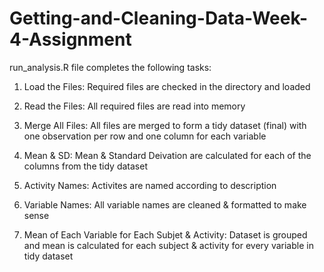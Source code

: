 # Getting-and-Cleaning-Data-Week-4-Assignment

run_analysis.R file completes the following tasks:  

1. Load the Files: Required files are checked in the directory and loaded

2. Read the Files: All required files are read into memory

3. Merge All Files: All files are merged to form a tidy dataset (final) with one observation per row and one column for each variable

4. Mean & SD: Mean & Standard Deivation are calculated for each of the columns from the tidy dataset

5. Activity Names: Activites are named according to description

6. Variable Names: All variable names are cleaned & formatted to make sense

7. Mean of Each Variable for Each Subjet & Activity: Dataset is grouped and mean is calculated for each subject & activity for every variable in tidy dataset
